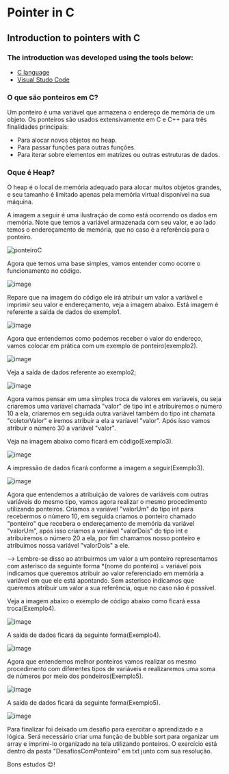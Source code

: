 # Pointer in C

## Introduction to pointers with C

### The introduction was developed using the tools below:

* [C language](https://docs.microsoft.com/pt-br/cpp/c-language/?view=msvc-170)
* [Visual Studo Code](https://code.visualstudio.com/)

### O que são ponteiros em C?

Um ponteiro é uma variável que armazena o endereço de memória de um objeto. Os ponteiros são usados extensivamente em C e C++ para três finalidades principais: 

* Para alocar novos objetos no heap.
* Para passar funções para outras funções. 
* Para iterar sobre elementos em matrizes ou outras estruturas de dados.

### Oque é Heap?

O heap é o local de memória adequado para alocar muitos objetos grandes, e seu tamanho é limitado apenas pela memória virtual disponível na sua máquina. 

A imagem a seguir é uma ilustração de como está ocorrendo os dados em memória. Note que temos a variável armazenada com seu valor, e ao lado temos o endereçamento
de memória, que no caso é a referência para o ponteiro.

![ponteiroC](https://user-images.githubusercontent.com/66280255/188481974-074c52fe-f671-40e0-badf-84019591b052.PNG)

Agora que temos uma base simples, vamos entender como ocorre o funcionamento no código. 

![image](https://user-images.githubusercontent.com/66280255/188482042-38ca954a-d2a6-4089-86b7-034b06fd7c76.png)

Repare que na imagem do código ele irá atribuir um valor a variável e imprimir seu valor e endereçamento, veja a imagem abaixo.
Está imagem é referente a saída de dados do exemplo1.

![image](https://user-images.githubusercontent.com/66280255/188482793-518b8063-89c3-4631-8556-f39a8d1eb4f7.png)

Agora que entendemos como podemos receber o valor do endereço, vamos colocar em prática com um exemplo de ponteiro(exemplo2).

![image](https://user-images.githubusercontent.com/66280255/188488656-7a95c920-2db6-4cd5-9a69-bd31c695ec93.png)

Veja a saída de dados referente ao exemplo2;

![image](https://user-images.githubusercontent.com/66280255/188489150-7be50ceb-53f4-4172-b9a0-f1945d4f0e0c.png)

Agora vamos pensar em uma simples troca de valores em variaveis, ou seja criaremos uma varíavel chamada "valor" de tipo int e atribuiremos o número 10 a ela,
criaremos em seguida outra variável também do tipo int chamata "coletorValor" e iremos atribuir a ela a varíavel "valor". Após isso vamos atribuir o número 30 a variável "valor".

Veja na imagem abaixo como ficará em código(Exemplo3).

![image](https://user-images.githubusercontent.com/66280255/188491506-f41b4f9b-46ce-47e5-8678-e7601bd448b6.png)

A impressão de dados ficará conforme a imagem a seguir(Exemplo3).

![image](https://user-images.githubusercontent.com/66280255/188491544-0612ea33-9aea-4452-965f-59a3f0dc56a0.png)

Agora que entendemos a atribuição de valores de variáveis com outras variáveis do mesmo tipo, vamos agora realizar o mesmo procedimento utilizando ponteiros.
Criamos a variável "valorUm" do tipo int para recebermos o número 10, em seguida criamos o ponteiro chamado "ponteiro" que recebera o endereçamento de memória da variável "valorUm", após isso criamos a variável "valorDois" do tipo int e atribuiremos o número 20 a ela, por fim chamamos nosso ponteiro e atribuimos nossa variável "valorDois" a ele.

--> Lembre-se disso ao atribuirmos um valor a um ponteiro representamos com asterisco da seguinte forma *(nome do ponteiro) = variável pois indicamos que queremos atribuir ao valor referenciado em memória a variável em que ele está apontando. Sem asterisco indicamos que queremos atribuir um valor a sua referência, oque no caso não é possível.

Veja a imagem abaixo o exemplo de código abaixo como ficará essa troca(Exemplo4).

![image](https://user-images.githubusercontent.com/66280255/188493699-cf386bc8-8fc0-49ff-b794-7b6a1475598f.png)

A saída de dados ficará da seguinte forma(Exemplo4).

![image](https://user-images.githubusercontent.com/66280255/188493789-21c2e4e1-6519-4cb2-87e5-9d60595a8771.png)

Agora que entendemos melhor ponteiros vamos realizar os mesmo procedimento com diferentes tipos de variáveis e realizaremos uma soma de números por meio dos pondeiros(Exemplo5).

![image](https://user-images.githubusercontent.com/66280255/188498895-00742cf6-a44d-420d-9bd3-bebb5a453b2e.png)

A saída de dados ficará da seguinte forma(Exemplo5).

![image](https://user-images.githubusercontent.com/66280255/188498961-f0c73d15-62fb-463b-8bee-c64d568f062c.png)

Para finalizar foi deixado um desafio para exercitar o aprendizado e a lógica.
Será necessário criar uma função de bubble sort para organizar um array e imprimi-lo organizado na tela utilizando ponteiros.
O exercício está dentro da pasta "DesafiosComPonteiro" em txt junto com sua resolução.

Bons estudos 😊!